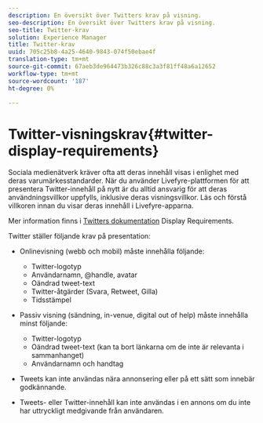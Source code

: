```yaml
---
description: En översikt över Twitters krav på visning.
seo-description: En översikt över Twitters krav på visning.
seo-title: Twitter-krav
solution: Experience Manager
title: Twitter-krav
uuid: 705c25b8-4a25-4640-9843-074f50ebae4f
translation-type: tm+mt
source-git-commit: 67aeb3de964473b326c88c3a3f81ff48a6a12652
workflow-type: tm+mt
source-wordcount: '187'
ht-degree: 0%

---
```



# Twitter-visningskrav{#twitter-display-requirements}

Sociala medienätverk kräver ofta att deras innehåll visas i enlighet med deras varumärkesstandarder. När du använder Livefyre-plattformen för att presentera Twitter-innehåll på nytt är du alltid ansvarig för att deras användningsvillkor uppfylls, inklusive deras visningsvillkor. Läs och förstå villkoren innan du visar deras innehåll i Livefyre-apparna.

Mer information finns i [Twitters dokumentation](https://about.twitter.com/company/display-requirements) Display Requirements.

Twitter ställer följande krav på presentation:

* Onlinevisning (webb och mobil) måste innehålla följande:

   * Twitter-logotyp
   * Användarnamn, @handle, avatar
   * Oändrad tweet-text
   * Twitter-åtgärder (Svara, Retweet, Gilla)
   * Tidsstämpel

* Passiv visning (sändning, in-venue, digital out of help) måste innehålla minst följande:

   * Twitter-logotyp
   * Oändrad tweet-text (kan ta bort länkarna om de inte är relevanta i sammanhanget)
   * Användarnamn och handtag

* Tweets kan inte användas nära annonsering eller på ett sätt som innebär godkännande.
* Tweets- eller Twitter-innehåll kan inte användas i en annons om du inte har uttryckligt medgivande från användaren.
